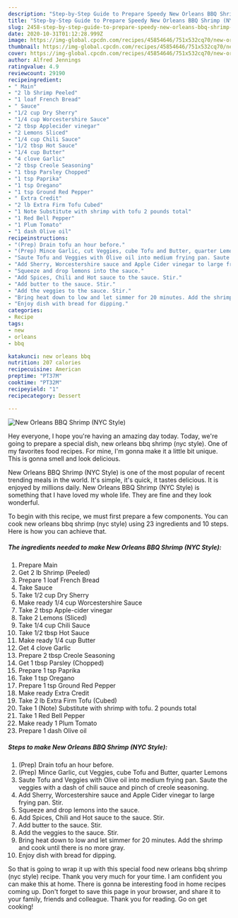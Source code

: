 ```yaml
---
description: "Step-by-Step Guide to Prepare Speedy New Orleans BBQ Shrimp (NYC Style)"
title: "Step-by-Step Guide to Prepare Speedy New Orleans BBQ Shrimp (NYC Style)"
slug: 2458-step-by-step-guide-to-prepare-speedy-new-orleans-bbq-shrimp-nyc-style
date: 2020-10-31T01:12:28.999Z
image: https://img-global.cpcdn.com/recipes/45854646/751x532cq70/new-orleans-bbq-shrimp-nyc-style-recipe-main-photo.jpg
thumbnail: https://img-global.cpcdn.com/recipes/45854646/751x532cq70/new-orleans-bbq-shrimp-nyc-style-recipe-main-photo.jpg
cover: https://img-global.cpcdn.com/recipes/45854646/751x532cq70/new-orleans-bbq-shrimp-nyc-style-recipe-main-photo.jpg
author: Alfred Jennings
ratingvalue: 4.9
reviewcount: 29190
recipeingredient:
- " Main"
- "2 lb Shrimp Peeled"
- "1 loaf French Bread"
- " Sauce"
- "1/2 cup Dry Sherry"
- "1/4 cup Worcestershire Sauce"
- "2 tbsp Applecider vinegar"
- "2 Lemons Sliced"
- "1/4 cup Chili Sauce"
- "1/2 tbsp Hot Sauce"
- "1/4 cup Butter"
- "4 clove Garlic"
- "2 tbsp Creole Seasoning"
- "1 tbsp Parsley Chopped"
- "1 tsp Paprika"
- "1 tsp Oregano"
- "1 tsp Ground Red Pepper"
- " Extra Credit"
- "2 lb Extra Firm Tofu Cubed"
- "1 Note Substitute with shrimp with tofu 2 pounds total"
- "1 Red Bell Pepper"
- "1 Plum Tomato"
- "1 dash Olive oil"
recipeinstructions:
- "(Prep) Drain tofu an hour before."
- "(Prep) Mince Garlic, cut Veggies, cube Tofu and Butter, quarter Lemons"
- "Saute Tofu and Veggies with Olive oil into medium frying pan. Saute the veggies with a dash of chili sauce and pinch of creole seasoning."
- "Add Sherry, Worcestershire sauce and Apple Cider vinegar to large frying pan. Stir."
- "Squeeze and drop lemons into the sauce."
- "Add Spices, Chili and Hot sauce to the sauce. Stir."
- "Add butter to the sauce. Stir."
- "Add the veggies to the sauce. Stir."
- "Bring heat down to low and let simmer for 20 minutes. Add the shrimp and cook until there is no more gray."
- "Enjoy dish with bread for dipping."
categories:
- Recipe
tags:
- new
- orleans
- bbq

katakunci: new orleans bbq 
nutrition: 207 calories
recipecuisine: American
preptime: "PT37M"
cooktime: "PT32M"
recipeyield: "1"
recipecategory: Dessert

---
```



![New Orleans BBQ Shrimp (NYC Style)](https://img-global.cpcdn.com/recipes/45854646/751x532cq70/new-orleans-bbq-shrimp-nyc-style-recipe-main-photo.jpg)

Hey everyone, I hope you're having an amazing day today. Today, we're going to prepare a special dish, new orleans bbq shrimp (nyc style). One of my favorites food recipes. For mine, I'm gonna make it a little bit unique. This is gonna smell and look delicious.



New Orleans BBQ Shrimp (NYC Style) is one of the most popular of recent trending meals in the world. It's simple, it's quick, it tastes delicious. It is enjoyed by millions daily. New Orleans BBQ Shrimp (NYC Style) is something that I have loved my whole life. They are fine and they look wonderful.


To begin with this recipe, we must first prepare a few components. You can cook new orleans bbq shrimp (nyc style) using 23 ingredients and 10 steps. Here is how you can achieve that.

<!--inarticleads1-->

##### The ingredients needed to make New Orleans BBQ Shrimp (NYC Style):

1. Prepare  Main
1. Get 2 lb Shrimp (Peeled)
1. Prepare 1 loaf French Bread
1. Take  Sauce
1. Take 1/2 cup Dry Sherry
1. Make ready 1/4 cup Worcestershire Sauce
1. Take 2 tbsp Apple-cider vinegar
1. Take 2 Lemons (Sliced)
1. Take 1/4 cup Chili Sauce
1. Take 1/2 tbsp Hot Sauce
1. Make ready 1/4 cup Butter
1. Get 4 clove Garlic
1. Prepare 2 tbsp Creole Seasoning
1. Get 1 tbsp Parsley (Chopped)
1. Prepare 1 tsp Paprika
1. Take 1 tsp Oregano
1. Prepare 1 tsp Ground Red Pepper
1. Make ready  Extra Credit
1. Take 2 lb Extra Firm Tofu (Cubed)
1. Take 1 (Note) Substitute with shrimp with tofu. 2 pounds total
1. Take 1 Red Bell Pepper
1. Make ready 1 Plum Tomato
1. Prepare 1 dash Olive oil




<!--inarticleads2-->

##### Steps to make New Orleans BBQ Shrimp (NYC Style):

1. (Prep) Drain tofu an hour before.
1. (Prep) Mince Garlic, cut Veggies, cube Tofu and Butter, quarter Lemons
1. Saute Tofu and Veggies with Olive oil into medium frying pan. Saute the veggies with a dash of chili sauce and pinch of creole seasoning.
1. Add Sherry, Worcestershire sauce and Apple Cider vinegar to large frying pan. Stir.
1. Squeeze and drop lemons into the sauce.
1. Add Spices, Chili and Hot sauce to the sauce. Stir.
1. Add butter to the sauce. Stir.
1. Add the veggies to the sauce. Stir.
1. Bring heat down to low and let simmer for 20 minutes. Add the shrimp and cook until there is no more gray.
1. Enjoy dish with bread for dipping.




So that is going to wrap it up with this special food new orleans bbq shrimp (nyc style) recipe. Thank you very much for your time. I am confident you can make this at home. There is gonna be interesting food in home recipes coming up. Don't forget to save this page in your browser, and share it to your family, friends and colleague. Thank you for reading. Go on get cooking!
